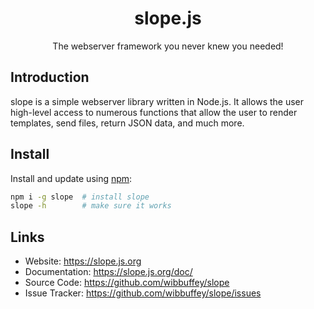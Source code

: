<h1 align="center">slope.js</h1>
<p align="center">The webserver framework you never knew you needed!</p>

## Introduction

slope is a simple webserver library written in Node.js. It allows the user high-level access to numerous functions that allow the user to render templates, send files, return JSON data, and much more.

## Install

Install and update using [npm](https://npmjs.org):

```sh
npm i -g slope  # install slope
slope -h        # make sure it works
```

## Links

- Website: https://slope.js.org
- Documentation: https://slope.js.org/doc/
- Source Code: https://github.com/wibbuffey/slope
- Issue Tracker: https://github.com/wibbuffey/slope/issues
